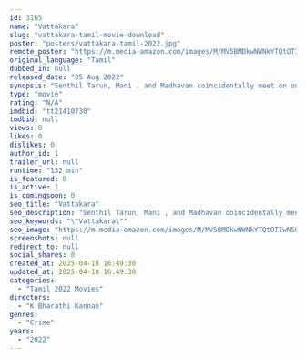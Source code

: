 ```yaml
---
id: 3165
name: "Vattakara"
slug: "vattakara-tamil-movie-download"
poster: "posters/vattakara-tamil-2022.jpg"
remote_poster: "https://m.media-amazon.com/images/M/MV5BMDkwNWNkYTQtOTIwNS00MDg1LTkyN2YtZjc4OWFlMGIxZTRhXkEyXkFqcGdeQXVyMTA4MzQ4NzMw._V1_SX300.jpg"
original_language: "Tamil"
dubbed_in: null
released_date: "05 Aug 2022"
synopsis: "Senthil Tarun, Mani , and Madhavan coincidentally meet on one journey with their personal problems, after that they become good friends and share their personal life stories with each other."
type: "movie"
rating: "N/A"
imdbid: "tt21410730"
tmdbid: null
views: 0
likes: 0
dislikes: 0
author_id: 1
trailer_url: null
runtime: "132 min"
is_featured: 0
is_active: 1
is_comingsoon: 0
seo_title: "Vattakara"
seo_description: "Senthil Tarun, Mani , and Madhavan coincidentally meet on one journey with their personal problems, after that they become good friends and share their personal life stories with each other."
seo_keywords: "\"Vattakara\""
seo_image: "https://m.media-amazon.com/images/M/MV5BMDkwNWNkYTQtOTIwNS00MDg1LTkyN2YtZjc4OWFlMGIxZTRhXkEyXkFqcGdeQXVyMTA4MzQ4NzMw._V1_SX300.jpg"
screenshots: null
redirect_to: null
social_shares: 0
created_at: 2025-04-18 16:49:30
updated_at: 2025-04-18 16:49:30
categories:
  - "Tamil 2022 Movies"
directors:
  - "K Bharathi Kannan"
genres:
  - "Crime"
years:
  - "2022"
---
```

